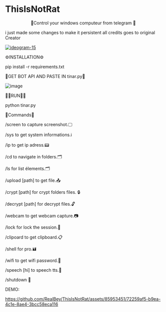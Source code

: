 # ThisIsNotRat

<p align="center">
👀Control your windows computeur from telegram 👀

i just made some changes to make it persistent all credits goes to original Creator

<a href="https://ibb.co/SRWX61h"><img src="https://i.ibb.co/J50Rcbf/ideogram-15.jpg" alt="ideogram-15" border="0"></a>



⚙️INSTALLATION⚙️

pip install -r requirements.txt

🤖GET BOT API AND PASTE IN tinar.py🤖

![image](https://github.com/RealBey/ThisIsNotRat/assets/85953451/e05a6070-e841-45c1-9592-045263ac4499)


🏃🏼RUN🏃🏼

python tinar.py 



📣Commands📣

/screen to capture screenshot.🖵

/sys to get system informations.ℹ️

/ip to get ip adress.📟

/cd to navigate in folders.🗂️

/ls for list élements.🗂️

/upload [path] to get file.📤

/crypt [path] for crypt folders files. 🔒

/decrypt [path] for decrypt files.🔓

/webcam to get webcam capture.📷

/lock for lock the session.🔑

/clipoard to get clipboard.📋

/shell for pro.🖬

/wifi to get wifi password.📶

/speech [hi]  to speech tts.💬

/shutdown  🙅


DEMO:




https://github.com/RealBey/ThisIsNotRat/assets/85953451/72259af5-b9ea-4c1e-8ae4-3bcc58eca116







